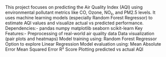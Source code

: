 This project focuses on predicting the Air Quality Index (AQI) using environmental pollutant metrics like CO, Ozone, NO₂, and PM2.5 levels. It uses machine learning models (especially Random Forest Regressor) to estimate AQI values and visualize actual vs predicted performance.
Dependencies:-
 pandas
 numpy
 matplotlib
 seaborn
 scikit-learn
Key Features:-
Preprocessing of real-world air quality data
Data visualization (pair plots and heatmaps)
Model training using:
Random Forest Regressor
Option to explore Linear Regression
Model evaluation using:
Mean Absolute Error
Mean Squared Error
R² Score
Plotting predicted vs actual AQI
